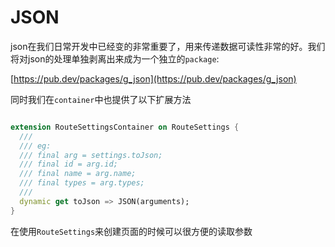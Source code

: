 # JSON

json在我们日常开发中已经变的非常重要了，用来传递数据可读性非常的好。我们将对json的处理单独剥离出来成为一个独立的`package`:

[https://pub.dev/packages/g_json](https://pub.dev/packages/g_json)

同时我们在`container`中也提供了以下扩展方法

``` dart

extension RouteSettingsContainer on RouteSettings {
  ///
  /// eg:
  /// final arg = settings.toJson;
  /// final id = arg.id;
  /// final name = arg.name;
  /// final types = arg.types;
  ///
  dynamic get toJson => JSON(arguments);
}
```

在使用`RouteSettings`来创建页面的时候可以很方便的读取参数
